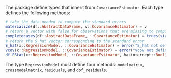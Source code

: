 
The package define types that inherit from `CovarianceEstimator`. Each type defines the following methods: 
```julia
# take the data needed to compute the standard errors
materialize(df::AbstractDataFrame, v::CovarianceEstimator) = v
# return a vector with false for observations that are missing to compute the standard error
completecases(df::AbstractDataFrame, ::CovarianceEstimator) = trues(size(df, 1))
# return the S_hat vector corresponding to the standard error
S_hat(x::RegressionModel, ::CovarianceEstimator) = error("S_hat not defined for this type")
vcov(x::RegressionModel, ::CovarianceEstimator) = error("vcov not defined for this type")
df_FStat(x::RegressionModel, ::CovarianceEstimator, hasintercept::Bool) = dof_residual(x) - hasintercept
```

The type `RegressionModel` must define four methods: `modelmatrix`, `crossmodelmatrix`, `residuals`, and `dof_residuals`.


